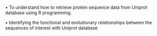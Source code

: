 
•	To understand how to retrieve protein sequence data from Uniprot database using R programming.

•	Identifying the functional and evolutionary relationships between the sequences of interest with Uniprot database

